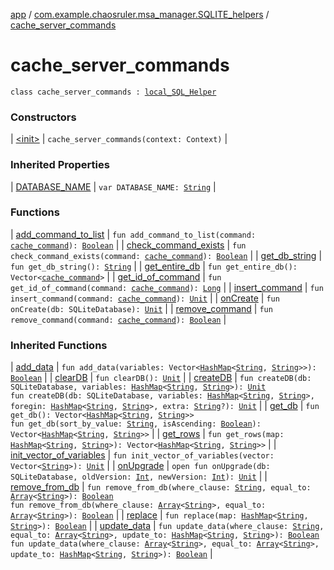 [app](../../index.md) / [com.example.chaosruler.msa_manager.SQLITE_helpers](../index.md) / [cache_server_commands](.)

# cache_server_commands

`class cache_server_commands : `[`local_SQL_Helper`](../../com.example.chaosruler.msa_manager.abstraction_classes/local_-s-q-l_-helper/index.md)

### Constructors

| [&lt;init&gt;](-init-.md) | `cache_server_commands(context: Context)` |

### Inherited Properties

| [DATABASE_NAME](../../com.example.chaosruler.msa_manager.abstraction_classes/local_-s-q-l_-helper/-d-a-t-a-b-a-s-e_-n-a-m-e.md) | `var DATABASE_NAME: `[`String`](https://kotlinlang.org/api/latest/jvm/stdlib/kotlin/-string/index.html) |

### Functions

| [add_command_to_list](add_command_to_list.md) | `fun add_command_to_list(command: `[`cache_command`](../../com.example.chaosruler.msa_manager.object_types/cache_command/index.md)`): `[`Boolean`](https://kotlinlang.org/api/latest/jvm/stdlib/kotlin/-boolean/index.html) |
| [check_command_exists](check_command_exists.md) | `fun check_command_exists(command: `[`cache_command`](../../com.example.chaosruler.msa_manager.object_types/cache_command/index.md)`): `[`Boolean`](https://kotlinlang.org/api/latest/jvm/stdlib/kotlin/-boolean/index.html) |
| [get_db_string](get_db_string.md) | `fun get_db_string(): `[`String`](https://kotlinlang.org/api/latest/jvm/stdlib/kotlin/-string/index.html) |
| [get_entire_db](get_entire_db.md) | `fun get_entire_db(): Vector<`[`cache_command`](../../com.example.chaosruler.msa_manager.object_types/cache_command/index.md)`>` |
| [get_id_of_command](get_id_of_command.md) | `fun get_id_of_command(command: `[`cache_command`](../../com.example.chaosruler.msa_manager.object_types/cache_command/index.md)`): `[`Long`](https://kotlinlang.org/api/latest/jvm/stdlib/kotlin/-long/index.html) |
| [insert_command](insert_command.md) | `fun insert_command(command: `[`cache_command`](../../com.example.chaosruler.msa_manager.object_types/cache_command/index.md)`): `[`Unit`](https://kotlinlang.org/api/latest/jvm/stdlib/kotlin/-unit/index.html) |
| [onCreate](on-create.md) | `fun onCreate(db: SQLiteDatabase): `[`Unit`](https://kotlinlang.org/api/latest/jvm/stdlib/kotlin/-unit/index.html) |
| [remove_command](remove_command.md) | `fun remove_command(command: `[`cache_command`](../../com.example.chaosruler.msa_manager.object_types/cache_command/index.md)`): `[`Boolean`](https://kotlinlang.org/api/latest/jvm/stdlib/kotlin/-boolean/index.html) |

### Inherited Functions

| [add_data](../../com.example.chaosruler.msa_manager.abstraction_classes/local_-s-q-l_-helper/add_data.md) | `fun add_data(variables: Vector<`[`HashMap`](https://kotlinlang.org/api/latest/jvm/stdlib/kotlin.collections/-hash-map/index.html)`<`[`String`](https://kotlinlang.org/api/latest/jvm/stdlib/kotlin/-string/index.html)`, `[`String`](https://kotlinlang.org/api/latest/jvm/stdlib/kotlin/-string/index.html)`>>): `[`Boolean`](https://kotlinlang.org/api/latest/jvm/stdlib/kotlin/-boolean/index.html) |
| [clearDB](../../com.example.chaosruler.msa_manager.abstraction_classes/local_-s-q-l_-helper/clear-d-b.md) | `fun clearDB(): `[`Unit`](https://kotlinlang.org/api/latest/jvm/stdlib/kotlin/-unit/index.html) |
| [createDB](../../com.example.chaosruler.msa_manager.abstraction_classes/local_-s-q-l_-helper/create-d-b.md) | `fun createDB(db: SQLiteDatabase, variables: `[`HashMap`](https://kotlinlang.org/api/latest/jvm/stdlib/kotlin.collections/-hash-map/index.html)`<`[`String`](https://kotlinlang.org/api/latest/jvm/stdlib/kotlin/-string/index.html)`, `[`String`](https://kotlinlang.org/api/latest/jvm/stdlib/kotlin/-string/index.html)`>): `[`Unit`](https://kotlinlang.org/api/latest/jvm/stdlib/kotlin/-unit/index.html)<br>`fun createDB(db: SQLiteDatabase, variables: `[`HashMap`](https://kotlinlang.org/api/latest/jvm/stdlib/kotlin.collections/-hash-map/index.html)`<`[`String`](https://kotlinlang.org/api/latest/jvm/stdlib/kotlin/-string/index.html)`, `[`String`](https://kotlinlang.org/api/latest/jvm/stdlib/kotlin/-string/index.html)`>, foregin: `[`HashMap`](https://kotlinlang.org/api/latest/jvm/stdlib/kotlin.collections/-hash-map/index.html)`<`[`String`](https://kotlinlang.org/api/latest/jvm/stdlib/kotlin/-string/index.html)`, `[`String`](https://kotlinlang.org/api/latest/jvm/stdlib/kotlin/-string/index.html)`>, extra: `[`String`](https://kotlinlang.org/api/latest/jvm/stdlib/kotlin/-string/index.html)`?): `[`Unit`](https://kotlinlang.org/api/latest/jvm/stdlib/kotlin/-unit/index.html) |
| [get_db](../../com.example.chaosruler.msa_manager.abstraction_classes/local_-s-q-l_-helper/get_db.md) | `fun get_db(): Vector<`[`HashMap`](https://kotlinlang.org/api/latest/jvm/stdlib/kotlin.collections/-hash-map/index.html)`<`[`String`](https://kotlinlang.org/api/latest/jvm/stdlib/kotlin/-string/index.html)`, `[`String`](https://kotlinlang.org/api/latest/jvm/stdlib/kotlin/-string/index.html)`>>`<br>`fun get_db(sort_by_value: `[`String`](https://kotlinlang.org/api/latest/jvm/stdlib/kotlin/-string/index.html)`, isAscending: `[`Boolean`](https://kotlinlang.org/api/latest/jvm/stdlib/kotlin/-boolean/index.html)`): Vector<`[`HashMap`](https://kotlinlang.org/api/latest/jvm/stdlib/kotlin.collections/-hash-map/index.html)`<`[`String`](https://kotlinlang.org/api/latest/jvm/stdlib/kotlin/-string/index.html)`, `[`String`](https://kotlinlang.org/api/latest/jvm/stdlib/kotlin/-string/index.html)`>>` |
| [get_rows](../../com.example.chaosruler.msa_manager.abstraction_classes/local_-s-q-l_-helper/get_rows.md) | `fun get_rows(map: `[`HashMap`](https://kotlinlang.org/api/latest/jvm/stdlib/kotlin.collections/-hash-map/index.html)`<`[`String`](https://kotlinlang.org/api/latest/jvm/stdlib/kotlin/-string/index.html)`, `[`String`](https://kotlinlang.org/api/latest/jvm/stdlib/kotlin/-string/index.html)`>): Vector<`[`HashMap`](https://kotlinlang.org/api/latest/jvm/stdlib/kotlin.collections/-hash-map/index.html)`<`[`String`](https://kotlinlang.org/api/latest/jvm/stdlib/kotlin/-string/index.html)`, `[`String`](https://kotlinlang.org/api/latest/jvm/stdlib/kotlin/-string/index.html)`>>` |
| [init_vector_of_variables](../../com.example.chaosruler.msa_manager.abstraction_classes/local_-s-q-l_-helper/init_vector_of_variables.md) | `fun init_vector_of_variables(vector: Vector<`[`String`](https://kotlinlang.org/api/latest/jvm/stdlib/kotlin/-string/index.html)`>): `[`Unit`](https://kotlinlang.org/api/latest/jvm/stdlib/kotlin/-unit/index.html) |
| [onUpgrade](../../com.example.chaosruler.msa_manager.abstraction_classes/local_-s-q-l_-helper/on-upgrade.md) | `open fun onUpgrade(db: SQLiteDatabase, oldVersion: `[`Int`](https://kotlinlang.org/api/latest/jvm/stdlib/kotlin/-int/index.html)`, newVersion: `[`Int`](https://kotlinlang.org/api/latest/jvm/stdlib/kotlin/-int/index.html)`): `[`Unit`](https://kotlinlang.org/api/latest/jvm/stdlib/kotlin/-unit/index.html) |
| [remove_from_db](../../com.example.chaosruler.msa_manager.abstraction_classes/local_-s-q-l_-helper/remove_from_db.md) | `fun remove_from_db(where_clause: `[`String`](https://kotlinlang.org/api/latest/jvm/stdlib/kotlin/-string/index.html)`, equal_to: `[`Array`](https://kotlinlang.org/api/latest/jvm/stdlib/kotlin/-array/index.html)`<`[`String`](https://kotlinlang.org/api/latest/jvm/stdlib/kotlin/-string/index.html)`>): `[`Boolean`](https://kotlinlang.org/api/latest/jvm/stdlib/kotlin/-boolean/index.html)<br>`fun remove_from_db(where_clause: `[`Array`](https://kotlinlang.org/api/latest/jvm/stdlib/kotlin/-array/index.html)`<`[`String`](https://kotlinlang.org/api/latest/jvm/stdlib/kotlin/-string/index.html)`>, equal_to: `[`Array`](https://kotlinlang.org/api/latest/jvm/stdlib/kotlin/-array/index.html)`<`[`String`](https://kotlinlang.org/api/latest/jvm/stdlib/kotlin/-string/index.html)`>): `[`Boolean`](https://kotlinlang.org/api/latest/jvm/stdlib/kotlin/-boolean/index.html) |
| [replace](../../com.example.chaosruler.msa_manager.abstraction_classes/local_-s-q-l_-helper/replace.md) | `fun replace(map: `[`HashMap`](https://kotlinlang.org/api/latest/jvm/stdlib/kotlin.collections/-hash-map/index.html)`<`[`String`](https://kotlinlang.org/api/latest/jvm/stdlib/kotlin/-string/index.html)`, `[`String`](https://kotlinlang.org/api/latest/jvm/stdlib/kotlin/-string/index.html)`>): `[`Boolean`](https://kotlinlang.org/api/latest/jvm/stdlib/kotlin/-boolean/index.html) |
| [update_data](../../com.example.chaosruler.msa_manager.abstraction_classes/local_-s-q-l_-helper/update_data.md) | `fun update_data(where_clause: `[`String`](https://kotlinlang.org/api/latest/jvm/stdlib/kotlin/-string/index.html)`, equal_to: `[`Array`](https://kotlinlang.org/api/latest/jvm/stdlib/kotlin/-array/index.html)`<`[`String`](https://kotlinlang.org/api/latest/jvm/stdlib/kotlin/-string/index.html)`>, update_to: `[`HashMap`](https://kotlinlang.org/api/latest/jvm/stdlib/kotlin.collections/-hash-map/index.html)`<`[`String`](https://kotlinlang.org/api/latest/jvm/stdlib/kotlin/-string/index.html)`, `[`String`](https://kotlinlang.org/api/latest/jvm/stdlib/kotlin/-string/index.html)`>): `[`Boolean`](https://kotlinlang.org/api/latest/jvm/stdlib/kotlin/-boolean/index.html)<br>`fun update_data(where_clause: `[`Array`](https://kotlinlang.org/api/latest/jvm/stdlib/kotlin/-array/index.html)`<`[`String`](https://kotlinlang.org/api/latest/jvm/stdlib/kotlin/-string/index.html)`>, equal_to: `[`Array`](https://kotlinlang.org/api/latest/jvm/stdlib/kotlin/-array/index.html)`<`[`String`](https://kotlinlang.org/api/latest/jvm/stdlib/kotlin/-string/index.html)`>, update_to: `[`HashMap`](https://kotlinlang.org/api/latest/jvm/stdlib/kotlin.collections/-hash-map/index.html)`<`[`String`](https://kotlinlang.org/api/latest/jvm/stdlib/kotlin/-string/index.html)`, `[`String`](https://kotlinlang.org/api/latest/jvm/stdlib/kotlin/-string/index.html)`>): `[`Boolean`](https://kotlinlang.org/api/latest/jvm/stdlib/kotlin/-boolean/index.html) |

